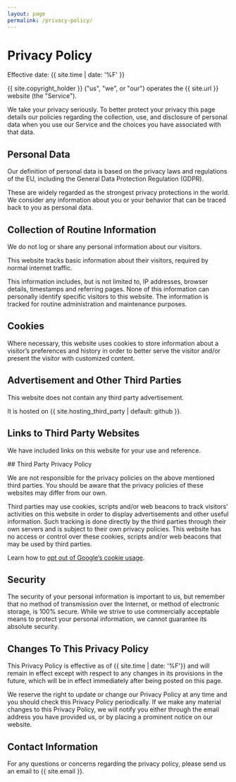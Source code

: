 ```yaml
---
layout: page
permalink: /privacy-policy/
---
```

# Privacy Policy

Effective date: {{ site.time | date: '%F' }}

{{ site.copyright_holder }} ("us", "we", or "our") operates the {{ site.url }} website (the "Service").

We take your privacy seriously. To better protect your privacy this page details our policies regarding the collection, use, and disclosure of personal data when you use our Service and the choices you have associated with that data.


## Personal Data

Our definition of personal data is based on the privacy laws and regulations of the EU, including the General Data Protection Regulation (GDPR).

These are widely regarded as the strongest privacy protections in the world. We consider any information about you or your behavior that can be traced back to you as personal data.


## Collection of Routine Information

We do not log or share any personal information about our visitors.

This website tracks basic information about their visitors, required by normal internet traffic.

This information includes, but is not limited to, IP addresses, browser details, timestamps and referring pages. None of this information can personally identify specific visitors to this website. The information is tracked for routine administration and maintenance purposes.


## Cookies

Where necessary, this website uses cookies to store information about a visitor’s preferences and history in order to better serve the visitor and/or present the visitor with customized content.


## Advertisement and Other Third Parties

This website does not contain any third party advertisement.

It is hosted on {{ site.hosting_third_party | default: github }}.


## Links to Third Party Websites

We have included links on this website for your use and reference.


## Third Party Privacy Policy

We are not responsible for the privacy policies on the above mentioned third parties. You should be aware that the privacy policies of these websites may differ from our own.

Third parties may use cookies, scripts and/or web beacons to track visitors' activities on this website in order to display advertisements and other useful information. Such tracking is done directly by the third parties through their own servers and is subject to their own privacy policies. This website has no access or control over these cookies, scripts and/or web beacons that may be used by third parties.

Learn how to [opt out of Google’s cookie usage](http://www.google.com/privacy_ads.html).


## Security

The security of your personal information is important to us, but remember that no method of transmission over the Internet, or method of electronic storage, is 100% secure. While we strive to use commercially acceptable means to protect your personal information, we cannot guarantee its absolute security.


## Changes To This Privacy Policy

This Privacy Policy is effective as of {{ site.time | date: '%F'}} and will remain in effect except with respect to any changes in its provisions in the future, which will be in effect immediately after being posted on this page.

We reserve the right to update or change our Privacy Policy at any time and you should check this Privacy Policy periodically. If we make any material changes to this Privacy Policy, we will notify you either through the email address you have provided us, or by placing a prominent notice on our website.


## Contact Information

For any questions or concerns regarding the privacy policy, please send us an email to {{ site.email }}.
